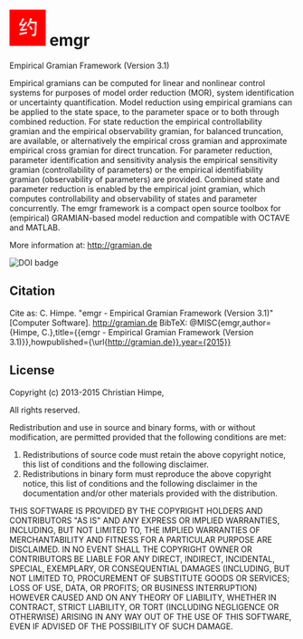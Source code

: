 ![emgr Logo](emgr.png) emgr
===========================
Empirical Gramian Framework (Version 3.1)

Empirical gramians can be computed for linear and nonlinear control systems for purposes of model order reduction (MOR), system identification or uncertainty quantification. 
Model reduction using empirical gramians can be applied to the state space, to the parameter space or to both through combined reduction. 
For state reduction the empirical controllability gramian and the empirical observability gramian, for balanced truncation, are available, or alternatively the empirical cross gramian and approximate empirical cross gramian for direct truncation. 
For parameter reduction, parameter identification and sensitivity analysis the empirical sensitivity gramian (controllability of parameters) or the empirical identifiability gramian (observability of parameters) are provided. 
Combined state and parameter reduction is enabled by the empirical joint gramian, which computes controllability and observability of states and parameter concurrently. 
The emgr framework is a compact open source toolbox for (empirical) GRAMIAN-based model reduction and compatible with OCTAVE and MATLAB. 

More information at: http://gramian.de

![DOI badge](https://zenodo.org/badge/doi/10.5281/zenodo.17360.png)

Citation
--------

Cite as: C. Himpe. "emgr - Empirical Gramian Framework (Version 3.1)" [Computer Software]. http://gramian.de
BibTeX: @MISC{emgr,author={Himpe, C.},title={{emgr - Empirical Gramian Framework (Version 3.1)}},howpublished={\url{http://gramian.de}},year={2015}}

License
-------

Copyright (c) 2013-2015 Christian Himpe,

All rights reserved.

Redistribution and use in source and binary forms, with or without modification,
are permitted provided that the following conditions are met:

1. Redistributions of source code must retain the above copyright notice,
   this list of conditions and the following disclaimer.
2. Redistributions in binary form must reproduce the above copyright notice,
   this list of conditions and the following disclaimer in the documentation
   and/or other materials provided with the distribution.

THIS SOFTWARE IS PROVIDED BY THE COPYRIGHT HOLDERS AND CONTRIBUTORS "AS IS" AND
ANY EXPRESS OR IMPLIED WARRANTIES, INCLUDING, BUT NOT LIMITED TO, THE IMPLIED
WARRANTIES OF MERCHANTABILITY AND FITNESS FOR A PARTICULAR PURPOSE ARE DISCLAIMED.
IN NO EVENT SHALL THE COPYRIGHT OWNER OR CONTRIBUTORS BE LIABLE FOR ANY DIRECT,
INDIRECT, INCIDENTAL, SPECIAL, EXEMPLARY, OR CONSEQUENTIAL DAMAGES (INCLUDING, BUT
NOT LIMITED TO, PROCUREMENT OF SUBSTITUTE GOODS OR SERVICES; LOSS OF USE, DATA, OR
PROFITS; OR BUSINESS INTERRUPTION) HOWEVER CAUSED AND ON ANY THEORY OF LIABILITY,
WHETHER IN CONTRACT, STRICT LIABILITY, OR TORT (INCLUDING NEGLIGENCE OR OTHERWISE)
ARISING IN ANY WAY OUT OF THE USE OF THIS SOFTWARE, EVEN IF ADVISED OF THE POSSIBILITY
OF SUCH DAMAGE.
